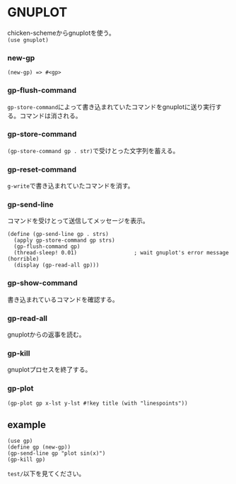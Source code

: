 # GNUPLOT
chicken-schemeからgnuplotを使う。  
`(use gnuplot)`

### new-gp

`(new-gp) => #<gp>`

### gp-flush-command
 `gp-store-command`によって書き込まれていたコマンドをgnuplotに送り実行する。コマンドは消される。

### gp-store-command
`(gp-store-command gp . str)`で受けとった文字列を蓄える。

### gp-reset-command
`g-write`で書き込まれていたコマンドを消す。

### gp-send-line

コマンドを受けとって送信してメッセージを表示。

~~~~~{.scheme}
(define (gp-send-line gp . strs)
  (apply gp-store-command gp strs)
  (gp-flush-command gp)
  (thread-sleep! 0.01)                  ; wait gnuplot's error message (horrible)
  (display (gp-read-all gp)))
~~~~~

### gp-show-command
書き込まれているコマンドを確認する。

### gp-read-all
gnuplotからの返事を読む。

### gp-kill
gnuplotプロセスを終了する。

### gp-plot
`(gp-plot gp x-lst y-lst #!key title (with "linespoints"))`


## example

~~~~~{.scheme}
(use gp)
(define gp (new-gp))
(gp-send-line gp "plot sin(x)")
(gp-kill gp)
~~~~~

`test/`以下を見てください。
